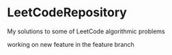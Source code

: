 # LeetCodeRepository
My solutions to some of LeetCode algorithmic problems

working on new feature in the feature branch
